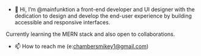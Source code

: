 - 👋 Hi, I’m @mainfunktion a front-end developer and UI designer with the dedication to design and develop the end-user experience by building accessible and responsive interfaces.

 Currently learning the MERN stack and also open to collaborations.
- 📫 How to reach me (e:chambersmikey1@gmail.com)


